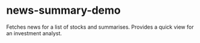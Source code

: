# news-summary-demo
Fetches news for a list of stocks and summarises. Provides a quick view for an investment analyst. 
